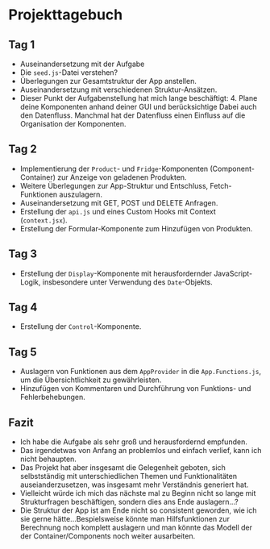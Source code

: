 # Projekttagebuch

## Tag 1

- Auseinandersetzung mit der Aufgabe
- Die `seed.js`-Datei verstehen?
- Überlegungen zur Gesamtstruktur der App anstellen.
- Auseinandersetzung mit verschiedenen Struktur-Ansätzen.
- Dieser Punkt der Aufgabenstellung hat mich lange beschäftigt: 4. Plane deine Komponenten anhand deiner GUI und berücksichtige Dabei auch den Datenfluss. Manchmal hat der Datenfluss einen Einfluss auf die Organisation der Komponenten.

## Tag 2

- Implementierung der `Product`- und `Fridge`-Komponenten (Component-Container) zur Anzeige von geladenen Produkten.
- Weitere Überlegungen zur App-Struktur und Entschluss, Fetch-Funktionen auszulagern.
- Auseinandersetzung mit GET, POST und DELETE Anfragen.
- Erstellung der `api.js` und eines Custom Hooks mit Context (`context.jsx`).
- Erstellung der Formular-Komponente zum Hinzufügen von Produkten.

## Tag 3

- Erstellung der `Display`-Komponente mit herausfordernder JavaScript-Logik, insbesondere unter Verwendung des `Date`-Objekts.

## Tag 4

- Erstellung der `Control`-Komponente.

## Tag 5

- Auslagern von Funktionen aus dem `AppProvider` in die `App.Functions.js`, um die Übersichtlichkeit zu gewährleisten.
- Hinzufügen von Kommentaren und Durchführung von Funktions- und Fehlerbehebungen.

## Fazit

- Ich habe die Aufgabe als sehr groß und herausfordernd empfunden.
- Das irgendetwas von Anfang an problemlos und einfach verlief, kann ich nicht behaupten.
- Das Projekt hat aber insgesamt die Gelegenheit geboten, sich selbstständig mit unterschiedlichen Themen und Funktionalitäten auseianderzusetzen, was insgesamt mehr Verständnis generiert hat.
- Vielleicht würde ich mich das nächste mal zu Beginn nicht so lange mit Strukturfragen beschäftigen, sondern dies ans Ende auslagern...?
- Die Struktur der App ist am Ende nicht so consistent geworden, wie ich sie gerne hätte...Bespielsweise könnte man Hilfsfunktionen zur Berechnung noch komplett auslagern und man könnte das Modell der der Container/Components noch weiter ausarbeiten.
